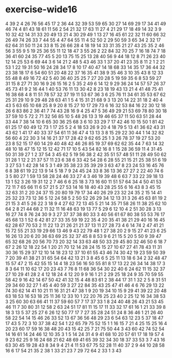 # exercise-wide16
4
39
2
4
26
76
56
45
17
2
36
44
32
39
53
59
65
30
27
14
69
29
17
34
41
49
46
74
4
81
43
18
61
11
56
2
54
21
32
17
63
11
27
4
21
29
17
18
49
14
32
3
9
10
32
42
14
31
33
20
49
13
21
4
30
29
49
1
13
27
16
45
61
22
32
11
60
66
32
26
49
74
26
33
7
44
55
4
47
64
55
11
4
52
50
2
29
50
59
3
65
34
2
32
17
62
64
31
50
11
24
33
8
15
26
66
28
4
18
19
14
33
31
35
21
27
43
25
35
2
46
56
3
55
9
5
19
25
36
55
11
12
18
47
3
55
26
2
22
84
32
70
25
7
16
18
74
7
18
36
41
60
24
35
77
45
5
20
13
75
15
25
13
28
40
56
9
44
18
12
8
71
26
23
40
12
14
25
53
6
69
44
3
6
14
21
2
48
5
43
46
33
1
37
20
41
23
35
8
11
2
1
2
21
53
1
22
19
31
50
16
24
28
34
17
8
10
17
40
47
14
18
68
33
14
35
17
36
44
32
23
38
18
17
6
54
60
51
20
48
22
37
16
35
41
38
9
35
46
3
10
35
43
8
12
33
55
48
8
49
16
72
42
5
40
36
40
25
25
7
27
20
28
5
19
59
35
6
8
53
59
27
31
15
8
27
71
30
16
9
26
15
16
2
5
35
2
49
6
14
12
9
29
36
24
14
57
57
26
37
45
73
41
9
2
16
44
1
40
53
76
11
13
30
42
8
23
18
19
43
13
21
4
41
48
75
41
16
38
68
4
8
11
51
78
57
32
37
19
11
53
67
36
3
6
25
76
11
34
61
35
53
67
62
25
31
29
10
9
29
48
28
63
41
1
5
4
15
31
21
68
9
3
13
20
14
22
31
18
2
40
4
43
5
63
65
10
68
25
8
9
20
8
15
27
10
17
29
73
6
16
32
53
84
16
22
30
12
18
26
6
83
86
2
36
41
7
74
43
28
16
9
4
25
47
5
36
49
29
21
53
69
78
80
30
18
37
59
10
5
72
2
71
32
56
85
10
5
48
26
13
3
19
46
65
37
11
50
63
51
28
44
33
44
7
38
14
10
6
65
30
36
25
68
3
6
10
33
29
7
17
42
46
10
15
50
1
81
42
61
25
17
60
49
12
73
1
17
25
5
2
4
18
53
26
9
20
4
18
79
5
13
41
36
62
43
31
43
62
1
41
17
40
33
37
54
61
11
36
47
4
13
13
3
8
15
29
22
30
44
1
14
32
82
56
60
4
22
30
3
14
16
21
37
17
28
42
9
62
65
25
1
3
26
78
37
19
27
53
20
23
8
52
15
17
60
14
29
40
48
42
46
26
85
19
37
69
62
62
35
44
7
63
14
32
48
10
18
47
15
12
15
12
42
71
17
10
5
43
54
82
16
8
1
15
28
36
59
11
4
31
45
50
31
39
27
1
2
37
54
3
45
62
5
19
56
38
2
42
35
51
57
48
51
11
28
49
50
62
31
28
1
12
2
21
37
57
11
23
6
38
6
33
42
54
28
6
28
55
21
15
21
25
38
51
6
19
3
27
53
1
42
28
14
5
3
1
49
35
38
23
35
39
29
3
63
47
8
23
24
53
16
45
76
6
8
38
61
19
22
13
9
14
5
18
7
9
24
45
24
33
8
36
13
36
27
27
2
22
40
74
6
3
5
80
27
1
59
13
58
28
24
46
33
27
4
3
46
19
39
48
6
63
7
33
22
39
18
13
13
1
52
3
26
19
31
12
2
7
46
6
6
25
18
3
73
16
60
11
51
57
64
34
4
50
41
53
72
11
7
65
66
11
6
57
21
5
27
53
14
16
18
40
43
28
25
55
6
16
43
8
3
45
15
32
63
31
2
20
24
37
15
20
80
19
79
17
34
40
26
29
23
32
24
35
2
15
14
41
25
32
23
73
12
36
5
12
24
58
5
2
50
52
26
29
34
12
13
31
3
26
45
63
81
19
2
21
15
3
41
5
26
22
3
18
9
4
27
62
72
13
45
5
21
14
35
71
58
26
11
38
25
62
10
64
2
8
21
44
68
2
11
32
11
16
48
63
19
13
77
5
29
6
12
10
4
2
51
30
28
3
13
16
27
74
8
76
24
30
9
3
27
37
37
38
80
33
3
40
56
61
67
80
38
55
53
76
17
45
68
13
1
52
6
42
81
27
33
35
59
19
22
35
4
20
35
41
38
21
29
40
16
16
45
62
28
67
70
53
2
11
22
13
21
26
21
21
37
13
11
27
28
73
4
6
14
74
2
47
41
21
15
72
55
21
33
19
29
66
13
46
9
43
22
79
48
1
27
38
20
2
9
15
27
41
23
6
25
16
26
13
20
6
20
36
63
69
25
32
37
45
8
8
53
9
6
21
15
5
20
5
50
9
39
47
65
32
68
26
20
56
70
73
20
32
14
33
63
48
50
33
29
45
80
32
46
50
6
18
7
67
2
26
12
18
22
54
1
20
21
70
12
14
28
24
15
15
27
10
67
27
41
78
43
11
31
30
36
15
29
37
12
10
14
18
23
12
37
10
61
55
43
46
74
30
42
19
23
59
50
39
7
20
39
41
38
21
31
65
54
64
42
13
21
3
8
45
6
5
25
11
13
18
6
34
2
32
48
47
15
57
47
2
15
42
55
15
14
4
18
23
56
16
50
55
81
8
17
13
22
26
34
14
38
17
3
8
3
64
11
10
62
17
20
23
43
7
76
8
11
68
36
54
30
22
40
6
24
62
11
15
32
37
27
10
29
41
28
2
4
12
18
24
4
12
20
9
9
16
1
21
2
29
25
18
24
9
35
70
59
55
58
42
9
16
42
14
67
50
42
41
32
15
4
48
83
61
2
38
44
17
31
1
32
2
5
8
31
51
29
34
60
32
27
1
45
4
40
59
3
27
22
84
35
43
25
47
41
46
4
6
76
29
13
22
74
30
62
14
41
10
21
11
16
31
21
47
38
1
9
20
19
34
10
15
9
29
41
39
22
20
48
63
18
53
16
53
18
25
11
36
12
33
10
1
22
20
76
25
23
40
2
25
12
16
34
38
53
3
25
60
30
63
66
41
11
37
59
60
57
7
17
37
33
1
8
24
40
48
26
43
21
53
45
46
11
7
30
80
31
12
58
2
63
24
51
17
81
11
15
17
11
33
32
17
61
16
1
21
33
39
8
18
3
13
5
37
25
27
6
26
12
50
77
17
7
27
35
28
24
51
24
8
36
46
1
21
26
40
58
22
54
14
15
46
26
33
52
13
67
36
56
48
29
23
6
54
63
12
23
5
37
18
47
17
43
5
72
3
10
37
38
42
54
1
22
65
79
75
52
15
1
1
16
15
7
21
4
25
15
25
16
4
20
23
60
17
59
16
38
48
20
43
15
42
25
7
21
75
50
44
3
43
60
42
74
52
54
14
16
61
14
24
46
12
10
35
3
1
5
14
24
31
4
9
41
68
10
20
57
61
17
18
19
57
4
9
23
62
25
9
16
24
68
21
62
48
69
41
65
39
32
34
30
18
37
33
53
3
7
43
16
63
30
45
19
28
43
8
34
9
4
21
4
11
53
67
75
52
28
11
40
37
2
9
44
10
28
58
16
6
17
54
21
35
2
38
1
33
21
23
7
29
72
64
2
33
1
3
43
